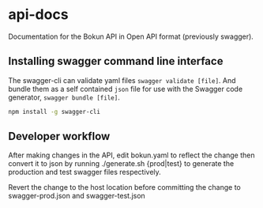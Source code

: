 # api-docs
Documentation for the Bokun API in Open API format (previously swagger).

## Installing swagger command line interface

The swagger-cli can validate yaml files `swagger validate [file]`. And bundle them as a
self contained `json` file for use with the Swagger code generator, `swagger bundle [file]`.

```bash
npm install -g swagger-cli
```

## Developer workflow

After making changes in the API, edit bokun.yaml to reflect the change then convert it to json by
running ./generate.sh {prod|test} to generate the production and test swagger files respectively. 

Revert the change to the host location before committing the change to swagger-prod.json and 
swagger-test.json
